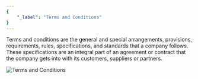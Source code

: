```yaml
---
{
	"_label": "Terms and Conditions"
}
---
```


Terms and conditions are the general and special arrangements, provisions, requirements, rules, specifications, and standards that a company follows. These specifications are an integral part of an agreement or contract that the company gets into with its customers, suppliers or partners.



![Terms and Conditions](img/terms.png)


